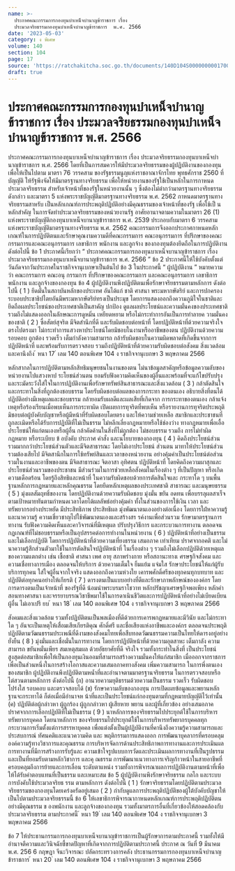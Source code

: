 ```yaml
---
name: >-
  ประกาศคณะกรรมการกองทุนบำเหน็จบำนาญข้าราชการ เรื่อง
  ประมวลจริยธรรมกองทุนบำเหน็จบำนาญข้าราชการ  พ.ศ. 2566
date: '2023-05-03'
category: ง พิเศษ
volume: 140
section: 104
page: 17
source: 'https://ratchakitcha.soc.go.th/documents/140D104S0000000001700.pdf'
draft: true
---
```


# ประกาศคณะกรรมการกองทุนบำเหน็จบำนาญข้าราชการ เรื่อง ประมวลจริยธรรมกองทุนบำเหน็จบำนาญข้าราชการ  พ.ศ. 2566

ประกาศคณะกรรมการกองทุนบาเหน็จบำนาญข้าราชการ เรื่อง ประมวลจริยธรรมกองทุนบาเหน็จบำนาญข้าราชการ พ.ศ. 2566 โดยที่เป็นการสมควรให้มีประมวลจริยธรรมของผู้ปฏิบัติงานของกองทุนเพื่อให้เป็นไปตาม มาตรา 76 วรรคสาม ของรัฐธรรมนูญแห่งราชอาณาจักรไทย พุทธศักราช 2560 ที่บัญญัติ ให้รัฐพึงจัดให้มีมาตรฐานทางจริยธรรม เพื่อให้หน่วยงานของรัฐใช้เป็นหลักในการกาหนดประมวลจริยธรรม สำหรับเจ้าหน้าที่ของรัฐในหน่วยงานนั้น ๆ ซึ่งต้องไม่ต่ากว่ามาตรฐานทางจริยธรรมดังกล่าว และมาตรา 5 แห่งพระราชบัญญัติมาตรฐานทางจริยธรรม พ.ศ. 2562 กาหนดมาตรฐานทางจริยธรรมสาหรับ เป็นหลักเกณฑ์การประพฤติปฏิบัติอย่างมีคุณธรรมของเจ้าหน้าที่ของรัฐ เพื่อใช้เป็ นหลักสำคัญ ในการจัดทำประมวลจริยธรรมของหน่วยงานรัฐ อาศัยอานาจตามความในมาตรา 26 (1) แห่งพระราชบัญญัติกองทุนบาเหน็จบานาญข้าราชการ พ.ศ. 2539 ประกอบกับมาตรา 6 วรรคสาม แห่งพระราชบัญญัติมาตรฐานทางจริยธรรม พ.ศ. 2562 คณะกรรมการจึงออกประกาศกาหนดหลักเกณฑ์ในการปฏิบัติตนและรักษาคุณงามความดีที่คณะกรรมการ คณะอนุกรรมการ ที่ปรึกษาของคณะกรรมการและคณะอนุกรรมการ เลขาธิการ พนักงาน และลูกจ้าง ของกองทุนต้องยึดถือในการปฏิบัติงาน ดังต่อไปนี้ ข้อ 1 ประกาศนี้เรียกว่า “ ประกาศคณะกรรมการกองทุนบาเหน็จบานาญข้าราชการ เรื่อง ประมวลจริยธรรมกองทุนบาเหน็จบานาญข้าราชการ พ.ศ. 2566 ” ข้อ 2 ประกาศนี้ให้ใช้บังคับตั้งแต่วันถัดจากวันประกาศในราชกิจจานุเบกษาเป็นต้นไป ข้อ 3 ในประกาศนี้ “ ผู้ปฏิบัติงาน ” หมายความว่า คณะกรรมการ คณะอนุ กรรมการ ที่ปรึกษาของคณะกรรมการ และคณะอนุกรรมการ เลขาธิการ พนักงาน และลูกจ้างของกองทุน ข้อ 4 ผู้ปฏิบัติงานพึงปฏิบัติตนเพื่อรักษาจริยธรรมตามหลักการ ดังต่อไปนี้ ( 1 ) ยึดมั่นในสถาบันหลักของประเทศ อันได้แก่ ชาติ ศาสนา พระมหากษัตริย์ และการปกครอง ระบอบประชาธิปไตยอันมีพระมหากษัตริย์ทรงเป็นประมุข โดยการแสดงออกถึงความภูมิใจในชาติและ ยึดถือผลประโยชน์ของประเทศชาติเป็นสาคัญ ปกป้อง ดูแลผลประโยชน์และความมั่นคงของประเทศชาติ รวมถึงไม่แสดงออกในลักษณะการดูหมิ่น เหยียดหยาม หรือไม่กระทำการอันเป็นการทำลายค วามมั่นคง ของชาติ ( 2 ) ซื่อสัตย์สุจริต มีจิตสำนึกที่ดี และรับผิดชอบต่อหน้าที่ โดยปฏิบัติหน้าที่ด้วยความจริงใจ ตรงไปตรงมา ไม่กระทำการแสวงหาประโยชน์โดยมิชอบในงานหรืออาชีพของตน ปฏิบัติงานด้วยความรอบคอบ ถูกต้อง รวดเร็ว เต็มกำลังความสามารถ กล้ารับผิดชอบในความผิดพลาดที่เกิดขึ้นจากการปฏิบัติหน้าที่ และพร้อมรับการตรวจสอบ รวมถึงปฏิบัติหน้าที่ด้วยความรับผิดชอบต่อสังคม สิ่งแวดล้อม และคานึงถึง ้ หนา 17 ่ เลม 140 ตอนพิเศษ 104 ง ราชกิจจานุเบกษา 3 พฤษภาคม 2566

หลักสากลในการปฏิบัติตามหลักสิทธิมนุษยชนในงานของตน ไม่นาข้อมูลสาคัญหรือข้อมูลความลับของ หน่วยงานไปแสวงหาป ระโยชน์ส่วนตน ยอมรับฟังความคิดเห็นของผู้อื่นและพร้อมที่จะแก้ไขปรับปรุง และระมัดระวังใส่ใจในการปฏิบัติงานเพื่อรักษาทรัพย์สินสาธารณะและสิ่งแวดล้อม ( 3 ) กล้าตัดสินใจและกระทาในสิ่งที่ถูกต้องชอบธรรม โดยรับผิดชอบต่อผลของการกระทา ของตนเอง อธิบายสิ่งที่ตนได้ปฏิบัติอย่างมีเหตุผลและชอบธรรม กล้ายอมรับผลดีและผลเสียที่เกิดจาก การกระทาของตนเอง กล้าแจ้งเหตุหรือร้องเรียนเมื่อพบเห็นการกระทาผิด เปิดเผยการทุจริตที่พบเห็น หรือรายงานการทุจริตประพฤติมิชอบต่อผู้บังคับบัญชาหรือผู้มีหน้าที่รับผิดชอบโดยตรง และให้ความช่วยเหลือ สมาชิกและประชาชนที่ถูกละเมิดหรือได้รับการปฏิบัติที่ไม่เป็นธรรม ไม่หลีกเลี่ยงกฎหมายหรือใช้ช่องว่าง ทางกฎหมายเพื่อเอื้อประโยชน์ให้แก่ตนเองหรือผู้อื่น กล้าคัดค้านในสิ่งที่ไม่ถูกต้อง ไม่ชอบธรรม รวมถึง การไม่ทำผิดกฎหมาย หรือระเบียบ ข้ อบังคับ ประกาศ คำสั่ง และนโยบายของกองทุน ( 4 ) คิดถึงประโยชน์ส่วนรวมมากกว่าประโยชน์ส่วนตัวและมีจิตสาธารณะ โดยไม่เอาประโยชน์ ส่วนตน มาทาให้ประโยชน์ส่วนรวมต้องเสียไป มีจิตสานึกในการใช้ทรัพย์สินและเวลาของหน่วยงาน อย่างคุ้มค่าเป็นประโยชน์ต่อส่วนรวมในงานและอาชีพของตน มีจิตสาธารณะ จิตอาสา อุทิศตน ปฏิบัติหน้าที่ โดยคิดถึงความผาสุกและประโยชน์ส่วนรวมของประชาชน มีส่วนร่วมในการช่วยเหลือสังคมในเรื่องต่าง ๆ ที่เป็นปัญหา หรือเกิดความเดือดร้อน โดยรู้ถึงสิทธิและหน้าที่ ในความรับผิดชอบด้วยการตัดสินใจและ กระทาใด ๆ บนพื้นฐานหลักการกฎหมายและหลักคุณธรรม โดยยึดหลักเหตุผลของประเทศชาติ สาธารณะ และมนุษยธรรม ( 5 ) มุ่งผลสัมฤทธิ์ของงาน โดยปฏิบัติงานด้วยความรับผิดชอบ มุ่งมั่น ขยัน อดทน เพื่อบรรลุผลสาเร็จตามเป้าหมายทันตามกำหนดเวลาโดยได้ผลลัพธ์อย่างคุ้มค่า ทั้งในส่วนของการใช้เงิน เวลา และทรัพยากรอย่างประหยัด มีประสิทธิภาพ ประสิทธิผล มุ่งพัฒนาตนเองอย่างต่อเนื่อง โดยการใฝ่หาความรู้ และนาความรู้ ความเชี่ยวชาญไปใช้พัฒนาตนเองและสร้างสร รค์งานเพื่อส่วนรวม รักษามาตรฐานการทางาน รับฟังความคิดเห็นและคาวิจารณ์ที่มีเหตุผล ปรับปรุงวิธีการ และกระบวนการทางาน ตลอดจนกฎเกณฑ์ที่ไม่ชอบธรรมหรือเป็นอุปสรรคต่อการทำงานในหน่วยงาน ( 6 ) ปฏิบัติหน้าที่อย่างเป็นธรรมและไม่เลือกปฏิบัติ โดยการปฏิบัติหน้าที่ด้วยความเที่ยงธรรม เสมอภาค เท่าเทียม ปราศจากอคติ และไม่นาความรู้สึกส่วนตัวมาใช้ในการตัดสินใจปฏิบัติหน้าที่ ในเรื่องต่าง ๆ รวมถึงไม่เลือกปฏิบัติด้วยเหตุผลของความแตกต่าง เช่น เชื้อชาติ ศาสนา เพศ อายุ สภาพร่างกาย หรือสถานะทางเ ศรษฐกิจสังคม และความเชื่อทางการเมือง ตลอดจนให้บริการ ด้วยความเต็มใจ ยิ้มแย้ม แจ่มใส รักษาประโยชน์ให้แก่ผู้รับบริการทุกคน ใส่ใจผู้อื่นจากใจจริง แสดงออกถึงความห่วงใย เคารพศักดิ์ศรีของทุกคนทุกบทบาท และปฏิบัติต่อทุกคนอย่างให้เกียรติ ( 7 ) ดารงตนเป็นแบบอย่างที่ดีและรักษาภาพลักษณ์ขององค์กร โดยการดารงตนเป็นเจ้าหน้าที่ ของรัฐที่ดี น้อมนำพระบรมราโชวาท หลักปรัชญาเศรษฐกิจพอเพียง หลักคำสอนทางศาสนา และจรรยาบรรณวิชาชีพมาใช้ในการดาเนินชีวิตและการปฏิบัติหน้าที่อย่างไม่เบียดเบียนผู้อื่น ไม่เอาเปรี ยบ ้ หนา 18 ่ เลม 140 ตอนพิเศษ 104 ง ราชกิจจานุเบกษา 3 พฤษภาคม 2566

สังคมและสิ่งแวดล้อม รวมทั้งปฏิบัติตนเป็นพลเมืองที่ดีด้วยการเคารพกฎหมายและมีวินัย และไม่กระทาใด ๆ อันจะเป็นเหตุให้เสื่อมเสียเกียรติคุณ ศักดิ์ศรี และชื่อเสียงแห่งอาชีพและองค์กร ตลอดจนประพฤติ ปฏิบัติตามวัฒนธรรมประเพณีที่ดีงามของสังคมไทยเพื่อสืบทอดวัฒนธรรมความเป็นไทยให้ดารงอยู่อย่างยั่งยืน ( 8 ) มุ่งมั่นและเชื่อมั่นในการทางาน โดยการปฏิบัติหน้าที่ด้วยความอุตสาหะ เต็มกาลัง ความสามารถ ขยันหมั่นเพียร สมเหตุสมผล ด้วยอัธยาศัยที่ดี จริงใจ รวมทั้งกระทำในสิ่งที่ เป็นประโยชน์สูงสุดต่อสมาชิกเพื่อให้เป็นกองทุนเงินออมที่สามารถสร้างความมั่นคงให้แก่สมาชิก เมื่อออกจากราชการ เพื่อเป็นส่วนหนึ่งในการสร้างโอกาสและความเสมอภาคทางสังคม เพิ่มความสามารถ ในการพึ่งตนเองของสมาชิก ผู้ปฏิบัติงานพึงปฏิบัติตามหน้ำที่และอำนาจตามมาตรฐานจริยธรรม ในการตรวจสอบหรือไต่สวนตามหลักการ ดังต่อไปนี้ (ก) อานวยความยุติธรรมด้วยความเป็นธรรม รวดเร็ว รับผิดชอบ โปร่งใส รอบคอบ และตรวจสอบได้ (ข) รักษาความลับของกองทุน การเปิดเผยข้อมูลและพยานหลักฐานจะกระทาได้ ก็ต่อเมื่อมีอำนาจห น้าที่และเป็นประโยชน์แก่กองทุนตามที่กฎหมายบัญญัติไว้เท่านั้น (ค) ปฏิบัติต่อผู้กล่าวหา ผู้ถูกร้อง ผู้ถูกกล่าวหา ผู้เสียหาย พยาน และผู้ที่เกี่ยวข้อง อย่างเสมอภาค ปราศจากการเลือกปฏิบัติที่ไม่เป็นธรรม ( 9 ) นาหลักการของจริยธรรมไปประยุกต์ใช้ในการบริหารทรัพยากรบุคคล โดยนาหลักการ ของจริยธรรมไปประยุกต์ใช้ในการบริหารทรัพยากรบุคคลทุกกระบวนการเริ่มตั้งแต่การสรรหาบุคคล เพื่อแต่งตั้งเป็นผู้ปฏิบัติงานที่คานึงถึงความรู้ความสามารถและประสบการณ์ ทัศนคติและแนวความคิด และ พฤติกรรมการแสดงออก การพัฒนาบุคลากรที่ครอบคลุมองค์ความรู้ทางวิชาการและคุณธรรม การบริหารจัดการด้านประสิทธิภาพการทางานและการประเมินผลการทางานที่มีการสร้างการรับรู้และ ความเข้าใจรูปแบบการวัดและประเมินผลการทางานที่เป็นรูปธรรมและเป็นที่ยอมรับตามหลักวิชาการ และคุ ณธรรม การพัฒนาแนวทางการเจริญก้าวหน้าในสายอาชีพที่ครอบคลุมถึงการย้ายและการเลื่อน ระดับตาแหน่ง รวมทั้งการพิจารณาผลการปฏิบัติงานตามหน้าที่เพื่อให้ได้รับค่าตอบแทนที่เป็นธรรม และเหมาะสม ข้อ 5 ผู้ปฏิบัติงานพึงรักษาจริยธรรม กลไก และระบบการบังคับใช้ประมวลจริยธ รรม ตามหลักการ ดังต่อไปนี้ ( 1 ) รักษาจริยธรรมโดยปฏิบัติตามประมวลจริยธรรมของกองทุนโดยเคร่งครัดอยู่เสมอ ( 2 ) กำกับดูแลการประพฤติปฏิบัติของผู้ใต้บังคับบัญชาให้เป็นไปตามประมวลจริยธรรมนี้ ข้อ 6 ให้เลขาธิการพิจารณากาหนดหลักเกณฑ์การประพฤติปฏิบัติตนอย่างมีคุณธรรม ข องพนักงาน และลูกจ้างของกองทุน รวมทั้งมาตรการอื่นที่เกี่ยวข้องให้สอดคล้องกับประมวลจริยธรรม ตามประกาศนี้ ้ หนา 19 ่ เลม 140 ตอนพิเศษ 104 ง ราชกิจจานุเบกษา 3 พฤษภาคม 2566

ข้อ 7 ให้ประธานกรรมการกองทุนบาเหน็จบานาญข้าราชการเป็นผู้รักษาการตามประกาศนี้ รวมทั้งให้มีอำนาจตีความและวินิจฉัยชี้ขาดปัญหาที่เกิดจากการปฏิบัติตามประกาศนี้ ประกาศ ณ วันที่ 9 มีนาคม พ.ศ. 256 6 กฤษฎา จีนะวิจารณะ ปลัดกระทรวงการคลัง ประธานกรรมการกองทุนบาเหน็จบำนาญข้าราชการ ้ หนา 20 ่ เลม 140 ตอนพิเศษ 104 ง ราชกิจจานุเบกษา 3 พฤษภาคม 2566
